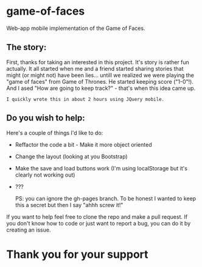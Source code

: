# game-of-faces
Web-app mobile implementation of the Game of Faces.

## The story:

First, thanks for taking an interested in this project. It's story is rather fun actually. It all started when me and a friend started sharing stories that might (or might not) have been lies... untill we realized we were playing the "game of faces" from Game of Thrones. 
  He started keeping score ("1-0"!). And I ased "How are going to keep track?" - that's when this idea came up.

    I quickly wrote this in about 2 hours using JQuery mobile.


## Do you wish to help:

Here's a couple of things I'd like to do:
* Reffactor the code a bit - Make it more object oriented
* Change the layout (looking at you Bootstrap)
* Make the save and load buttons work (I'm using localStorage but it's clearly not working out)
* ???

  PS: you can ignore the gh-pages branch. To be honest I wanted to keep this a secret but then I say "ahhh screw it!"

If you want to help feel free to clone the repo and make a pull request.
If you don't know how to code or just want to report a bug, you can do it by creating an issue.

# Thank you for your support